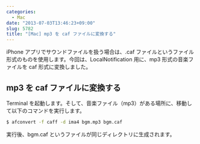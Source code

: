 ```yaml
---
categories:
  - Mac
date: "2013-07-03T13:46:23+09:00"
slug: 5782
title: "[Mac] mp3 を caf ファイルに変換する"
---
```


iPhone アプリでサウンドファイルを扱う場合は、.caf ファイルというファイル形式のものを使用します。今回は、LocalNotification 用に、mp3 形式の音楽ファイルを caf 形式に変換しました。

## mp3 を caf ファイルに変換する

Terminal を起動します。そして、音楽ファイル（mp3）がある場所に、移動して以下のコマンドを実行します。

```bash
$ afconvert -f caff -d ima4 bgm.mp3 bgm.caf
```

実行後、bgm.caf というファイルが同じディレクトリに生成されます。
